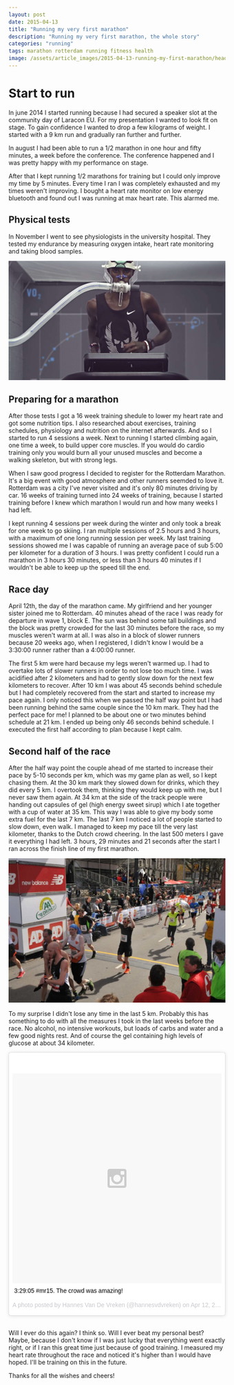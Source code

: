 ```yaml
---
layout: post
date: 2015-04-13
title: "Running my very first marathon"
description: "Running my very first marathon, the whole story"
categories: "running"
tags: marathon rotterdam running fitness health
image: /assets/article_images/2015-04-13-running-my-first-marathon/header.jpg
---
```


# Start to run

In june 2014 I started running because I had secured a speaker slot at the community day of Laracon EU. For my presentation I wanted to look fit on stage. To gain confidence I wanted to drop a few kilograms of weight. I started with a 9 km run and gradually ran further and further.

In august I had been able to run a 1/2 marathon in one hour and fifty minutes, a week before the conference. The conference happened and I was pretty happy with my performance on stage.

After that I kept running 1/2 marathons for training but I could only improve my time by 5 minutes. Every time I ran I was completely exhausted and my times weren't improving. I bought a heart rate monitor on low energy bluetooth and found out I was running at max heart rate. This alarmed me.

## Physical tests

In November I went to see physiologists in the university hospital. They tested my endurance by measuring oxygen intake, heart rate monitoring and taking blood samples.

![physical tests](/assets/article_images/2015-04-13-running-my-first-marathon/mofarah.jpg)

## Preparing for a marathon

After those tests I got a 16 week training shedule to lower my heart rate and got some nutrition tips. I also researched about exercises, training schedules, physiology and nutrition on the internet afterwards. And so I started to run 4 sessions a week. Next to running I started climbing again, one time a week, to build upper core muscles. If you would do cardio training only you would burn all your unused muscles and become a walking skeleton, but with strong legs.

When I saw good progress I decided to register for the Rotterdam Marathon. It's a big event with good atmosphere and other runners seemded to love it. Rotterdam was a city I've never visited and it's only 80 minutes driving by car. 16 weeks of training turned into 24 weeks of training, because I started training before I knew which marathon I would run and how many weeks I had left.

I kept running 4 sessions per week during the winter and only took a break for one week to go skiing. I ran multiple sessions of 2.5 hours and 3 hours, with a maximum of one long running session per week. My last training sessions showed me I was capable of running an average pace of sub 5:00 per kilometer for a duration of 3 hours. I was pretty confident I could run a marathon in 3 hours 30 minutes, or less than 3 hours 40 minutes if I wouldn't be able to keep up the speed till the end.

## Race day

April 12th, the day of the marathon came. My girlfriend and her younger sister joined me to Rotterdam. 40 minutes ahead of the race I was ready for departure in wave 1, block E. The sun was behind some tall buildings and the block was pretty crowded for the last 30 minutes before the race, so my muscles weren't warm at all. I was also in a block of slower runners because 20 weeks ago, when I registered, I didn't know I would be a 3:30:00 runner rather than a 4:00:00 runner.

The first 5 km were hard because my legs weren't warmed up. I had to overtake lots of slower runners in order to not lose too much time. I was acidified after 2 kilometers and had to gently slow down for the next few kilometers to recover. After 10 km I was about 45 seconds behind schedule but I had completely recovered from the start and started to increase my pace again. I only noticed this when we passed the half way point but I had been running behind the same couple since the 10 km mark. They had the perfect pace for me! I planned to be about one or two minutes behind schedule at 21 km. I ended up being only 46 seconds behind schedule. I executed the first half according to plan because I kept calm.

## Second half of the race

After the half way point the couple ahead of me started to increase their pace by 5-10 seconds per km, which was my game plan as well, so I kept chasing them. At the 30 km mark they slowed down for drinks, which they did every 5 km. I overtook them, thinking they would keep up with me, but I never saw them again. At 34 km at the side of the track people were handing out capsules of gel (high energy sweet sirup) which I ate together with a cup of water at 35 km. This way I was able to give my body some extra fuel for the last 7 km. The last 7 km I noticed a lot of people started to slow down, even walk. I managed to keep my pace till the very last kilometer, thanks to the Dutch crowd cheering. In the last 500 meters I gave it everything I had left. 3 hours, 29 minutes and 21 seconds after the start I ran across the finish line of my first marathon.

![race result](/assets/article_images/2015-04-13-running-my-first-marathon/finish.jpg)

To my surprise I didn't lose any time in the last 5 km. Probably this has something to do with all the measures I took in the last weeks before the race. No alcohol, no intensive workouts, but loads of carbs and water and a few good nights rest. And of course the gel containing high levels of glucose at about 34 kilometer.

<blockquote class="instagram-media" data-instgrm-captioned data-instgrm-version="4" style=" background:#FFF; border:0; border-radius:3px; box-shadow:0 0 1px 0 rgba(0,0,0,0.5),0 1px 10px 0 rgba(0,0,0,0.15); margin: 1px; max-width:658px; padding:0; width:99.375%; width:-webkit-calc(100% - 2px); width:calc(100% - 2px);"><div style="padding:8px;"> <div style=" background:#F8F8F8; line-height:0; margin-top:40px; padding:50% 0; text-align:center; width:100%;"> <div style=" background:url(data:image/png;base64,iVBORw0KGgoAAAANSUhEUgAAACwAAAAsCAMAAAApWqozAAAAGFBMVEUiIiI9PT0eHh4gIB4hIBkcHBwcHBwcHBydr+JQAAAACHRSTlMABA4YHyQsM5jtaMwAAADfSURBVDjL7ZVBEgMhCAQBAf//42xcNbpAqakcM0ftUmFAAIBE81IqBJdS3lS6zs3bIpB9WED3YYXFPmHRfT8sgyrCP1x8uEUxLMzNWElFOYCV6mHWWwMzdPEKHlhLw7NWJqkHc4uIZphavDzA2JPzUDsBZziNae2S6owH8xPmX8G7zzgKEOPUoYHvGz1TBCxMkd3kwNVbU0gKHkx+iZILf77IofhrY1nYFnB/lQPb79drWOyJVa/DAvg9B/rLB4cC+Nqgdz/TvBbBnr6GBReqn/nRmDgaQEej7WhonozjF+Y2I/fZou/qAAAAAElFTkSuQmCC); display:block; height:44px; margin:0 auto -44px; position:relative; top:-22px; width:44px;"></div></div> <p style=" margin:8px 0 0 0; padding:0 4px;"> <a href="https://instagram.com/p/1YnRq_OwU1/" style=" color:#000; font-family:Arial,sans-serif; font-size:14px; font-style:normal; font-weight:normal; line-height:17px; text-decoration:none; word-wrap:break-word;" target="_top">3:29:05 #mr15. The crowd was amazing!</a></p> <p style=" color:#c9c8cd; font-family:Arial,sans-serif; font-size:14px; line-height:17px; margin-bottom:0; margin-top:8px; overflow:hidden; padding:8px 0 7px; text-align:center; text-overflow:ellipsis; white-space:nowrap;">A photo posted by Hannes Van De Vreken (@hannesvdvreken) on <time style=" font-family:Arial,sans-serif; font-size:14px; line-height:17px;" datetime="2015-04-12T18:15:53+00:00">Apr 12, 2015 at 11:15am PDT</time></p></div></blockquote>
<script async defer src="//platform.instagram.com/en_US/embeds.js"></script>
<br>

Will I ever do this again? I think so.
Will I ever beat my personal best? Maybe, because I don't know if I was just lucky that everything went exactly right, or if I ran this great time just because of good training. I measured my heart rate throughout the race and noticed it's higher than I would have hoped. I'll be training on this in the future.

Thanks for all the wishes and cheers!
